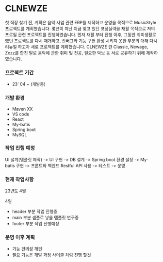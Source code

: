 # CLNEWZE
첫 직장 찾기 전, 계획은 음악 사업 관련 ERP를 제작하고 운영을 목적으로 MusicStyle 프로젝트를 계획했습니다.
몇년이 지난 지금 잊고 있던 코딩실력을 재활 목적으로 저의 프로필 관련 프로젝트를 진행하였습니다.
먼저 재활 부터 진행 이후, 그동안 취미생활로 했던 프로젝트를 다시 재개하고, 잔버그와 기능 구현 완성 시키지 못한 부분의 대해 다시 리뉴얼 하고자 새로 프로젝트를 계획했습니다.
CLNEWZE 란 Classic, Newage, Zezz를 합친 말로 음악에 관한 취미 및 전공, 필요한 악보 등 서로 공유하기 위해 제작하였습니다.

### 프로젝트 기간
- 23' 04 ~ (개발중)

### 개발 환경
- Maven XX
- VS code
- React
- My-batis
- Spring boot
- MySQL


### 작업 진행 예정
UI 설계(템플릿 제작) -> UI 구현 -> DB 설계 -> Spring boot 환경 설정 -> My-batis 구현 -> 프론트와 백엔드 Restful API 사용 -> 테스트 -> 운영

### 현재 작업사항
23년도
4월

4일
- header 부분 작업 진행중
- main 부분 샘플로 넣을 템플릿 연구중
- footer 부분 작업 진행예정

### 운영 이후 계획
- 기능 편의성 개편
- 필요 기능은 개발 과정 사이클 처럼 진행 할것
